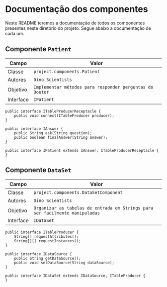 # Documentação dos componentes
Neste README teremos a documentação de todos os componentes presentes neste diretório do projeto. Segue abaixo a documentação de cada um.

## Componente `Patient`
Campo | Valor
----- | -----
Classe | `project.components.Patient`
Autores | `Dino Scientists`
Objetivo | `Implementar métodos para responder perguntas do Doutor`
Interface | `IPatient`

```
public interface ITableProducerReceptacle {
    public void connect(ITableProducer producer);
}

public interface IAnswer {
    public String ask(String question);
    public boolean finalAnswer(String answer);
}

public interface IPatient extends IAnswer, ITableProducerReceptacle {
}
```

## Componente `DataSet`
Campo | Valor
----- | -----
Classe | `project.components.DataSetComponent`
Autores | `Dino Scientists`
Objetivo | `Organizar as tabelas de entrada em Strings para ser facilmente manipuladas`
Interface | `IDataSet`

```
public interface ITableProducer {
    String[] requestAttributes();
    String[][] requestInstances();
}

public interface IDataSource {
    public String getDataSource();
    public void setDataSource(String dataSource);
}

public interface IDataSet extends IDataSource, ITableProducer {
}
```

